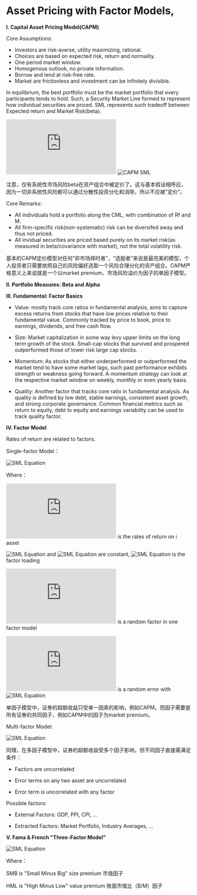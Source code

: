 # Asset Pricing with Factor Models,

**I. Capital Asset Pricing Model(CAPM)**

  Core Assumptions:
- Investors are risk-averse, utility maximizing, rational.
- Choices are based on expected risk, return and normality.
- One period market window.
- Homogenous outlook, no private information.
- Borrow and lend at risk-free rate.
- Market are frictionless and investment can be infinitely divisible. 

In equilibrium, the best portfolio must be the market portfolio that every participants tends to hold.
Such, a Security Market Line formed to represent how individual securities are priced. SML represents such tradeoff between Expected return and Market Risk(beta).

![SML Equation](https://latex.codecogs.com/gif.latex?E%28R_i%29%3DR_f&plus;%5Cbeta_i%28R_m-R_f%29)
![CAPM SML](https://cdn.wallstreetmojo.com/wp-content/uploads/2018/08/security-market-line.jpg)

注意，仅有系统性市场风险beta在资产组合中被定价了。这与基本假设相呼应，因为一切非系统性风险都可以通过分散性投资分化和消除，所以不应被”定价“。

  Core Remarks:
- All individuals hold a portfolio along the CML, with combination of Rf and M.
- All firm-specific risk(non-systematic) risk can be diversifed away and thus not priced.
- All invidual securities are priced based purely on its market risk(as measured in beta/covariance with market), not the total volatility risk. 

基本的CAPM定价模型对任何“非市场择时者”，“选股者”来说是最完美的模型，个人投资者只需要依照自己的风险偏好选取一个风险合理分化的资产组合。CAPM严格意义上来说就是一个以market premium，市场风险溢价为因子的单因子模型。

**II. Portfolio Measures: Beta and Alpha**

**III. Fundamental: Factor Basics**

- Value: mostly track core ratios in fundamental analysis, aims to capture excess returns from stocks that have low prices relative to their fundamental value. Commonly tracked by price to book, price to earnings, dividends, and free cash flow. 
  
- Size: Market capitalization in some way levy upper limits on the long term growth of the stock. Small-cap stocks that survived and prospered outperformed those of lower risk large cap stocks. 

- Momentum: As stocks that either underperformed or outperformed the market tend to have some market lags, such past performance exhibits strength or weakness going forward. A momentum strategy can look at the respective market window on weekly, monthly or even yearly basis.

- Quality: Another factor that tracks core ratio in fundamental analysis. As quality is defined by low debt, stable earnings, consistent asset growth, and strong corporate governance. Common financial metrics such as return to equity, debt to equity and earnings variability can be used to track quality factor. 

**IV. Factor Model**

Rates of return are related to factors.

Single-factor Model：

![SML Equation](https://latex.codecogs.com/svg.latex?R_i=\alpha_i+\beta_if+e_i)

Where：

![SML Equation](https://latex.codecogs.com/svg.latex?Ri) is the rates of return on i asset

![SML Equation](https://latex.codecogs.com/svg.latex?\alpha_i) and ![SML Equation](https://latex.codecogs.com/svg.latex?\beta_i) are constant, ![SML Equation](https://latex.codecogs.com/svg.latex?\beta_i) is the factor loading

![SML Equation](https://latex.codecogs.com/svg.latex?f) is a random factor in one factor model

![SML Equation](https://latex.codecogs.com/svg.latex?e_i) is a random error with ![SML Equation](https://latex.codecogs.com/svg.latex?E[e_i]=0)

单因子模型中，证券的超额收益只受单一因素的影响，例如CAPM。而因子需要是所有证券的共同因子，例如CAPM中的因子为market premium。

Multi-factor Model:

![SML Equation](https://latex.codecogs.com/svg.latex?R_i=\alpha_i+\sum_j^n\beta_i_jf_j+e_i)

同理，在多因子模型中，证券的超额收益受多个因子影响，但不同因子直接需满足条件：

- Factors are uncorrelated

- Error terms on any two asset are uncorrelated

- Error term is uncorrelated with any factor

Possible factors:

- External Factors: GDP, PPI, CPI, ...

- Extracted Factors: Market Portfolio, Industry Averages, ...


**V. Fama & French "Three-Factor Model"**

![SML Equation](https://latex.codecogs.com/svg.latex?R_i_t-R_f_t=\alpha_i+\beta_i_M(R_M_t-R_f_t)+\beta_i_sSMB_t+\beta_h_iHML_t+e_i_t)

Where：

SMB is "Small Minus Big" size premium 市值因子

HML is "High Minus Low" value premium 账面市值比（B/M）因子


